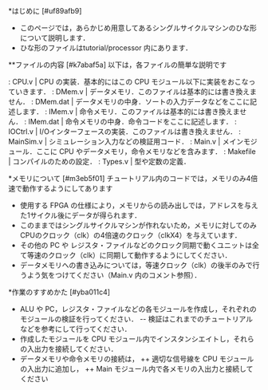 *はじめに [#uf89afb9]
- このページでは，あらかじめ用意してあるシングルサイクルマシンのひな形について説明します．
- ひな形のファイルはtutorial/processor 内にあります．

**ファイルの内容 [#k7abaf5a]
以下は，各ファイルの簡単な説明です

: CPU.v | CPU の実装．基本的にはこの CPU モジュール以下に実装をおこなっていきます．
: DMem.v | データメモリ．このファイルは基本的には書き換えません．
: DMem.dat | データメモリの中身．ソートの入力データなどをここに記述します．
: IMem.v | 命令メモリ．このファイルは基本的には書き換えません．
: IMem.dat | 命令メモリの中身．命令コードをここに記述します．
: IOCtrl.v | I/Oインターフェースの実装．このファイルは書き換えません．
: MainSim.v | シミュレーション入力などの検証用コード．
: Main.v | メインモジュール．ここに CPU やデータメモリ，命令メモリなどを含みます．
: Makefile | コンパイルのための設定．
: Types.v | 型や定数の定義．

*メモリについて [#m3eb5f01]
チュートリアル内のコードでは，メモリのみ4倍速で動作するようにしてあります

- 使用する FPGA の仕様により，メモリからの読み出しでは，アドレスを与えた1サイクル後にデータが得られます．
- このままではシングルサイクルマシンが作れないため，メモリに対してのみCPUのクロック（clk）の4倍速のクロック（clkX4）を与えています．
- その他の PC や レジスタ・ファイルなどのクロック同期で動くユニットは全て等速のクロック（clk）に同期して動作するようにしてください．
- データメモリへの書き込みについては，等速クロック（clk）の後半のみで行うよう気をつけてください（Main.v 内のコメント参照）．

*作業のすすめかた [#yba011c4]

- ALU や PC，レジスタ・ファイルなどの各モジュールを作成し，それぞれのモジュールの検証を行ってください．
-- 検証はこれまでのチュートリアルなどを参考にして行ってください．
- 作成したモジュールを CPU モジュール内でインスタンシエイトし，それらの入出力を接続してください．
- データメモリや命令メモリの接続は，
++ 適切な信号線を CPU モジュールの入出力に追加し，
++ Main モジュール内で各メモリの入出力と接続してください
